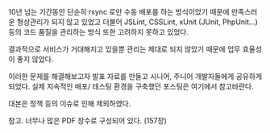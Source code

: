 10년 넘는 기간동안 단순히 rsync 로만 수동 배포를 하는 방식이었기 때문에 만족스러운 형상관리가 되지 않고 있었고 더불어 JSLint, CSSLint, xUnit (JUnit, PhpUnit...) 등의 코드 품질을 관리하는 방식 또한 고려하지 못하고 있었다.

결과적으로 서비스가 거대해지고 있을뿐 관리는 제대로 되지 않았기 때문에 업무 효율성이 좋지 않았다.

이러한 문제를 해결해보고자 발표 자료를 만들고 시니어, 주니어 개발자들에게 공유하게 되었다.
실제 지속적인 배포/ 테스팅 환경을 구축했던 포스팅은 여기에서 참고바란다.

대본은 정책 등의 이슈로 인해 제외하였다.

참고. 너무나 많은 PDF 장수로 구성되어 있다. (157장)

